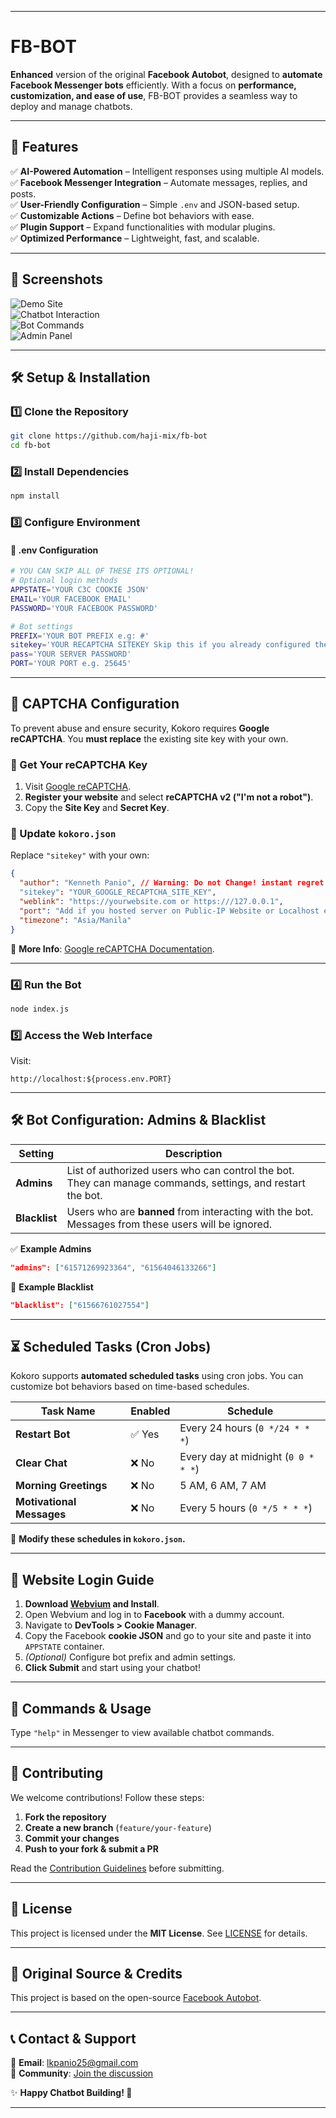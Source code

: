 
---

# **FB-BOT**  

**Enhanced** version of the original **Facebook Autobot**, designed to **automate Facebook Messenger bots** efficiently. With a focus on **performance, customization, and ease of use**, FB-BOT provides a seamless way to deploy and manage chatbots.  

---

## **🚀 Features**  

✅ **AI-Powered Automation** – Intelligent responses using multiple AI models.  
✅ **Facebook Messenger Integration** – Automate messages, replies, and posts.  
✅ **User-Friendly Configuration** – Simple `.env` and JSON-based setup.  
✅ **Customizable Actions** – Define bot behaviors with ease.  
✅ **Plugin Support** – Expand functionalities with modular plugins.  
✅ **Optimized Performance** – Lightweight, fast, and scalable.  

---

## **📸 Screenshots**  

![Demo Site](https://i.imgur.com/R47dOhv.jpeg)  
![Chatbot Interaction](https://i.imgur.com/ciw2pfH.jpeg)  
![Bot Commands](https://i.imgur.com/nNXMoSd.jpeg)  
![Admin Panel](https://i.imgur.com/4fCYUJr.jpeg)  

---

## **🛠 Setup & Installation**  

### **1️⃣ Clone the Repository**  
```bash
git clone https://github.com/haji-mix/fb-bot
cd fb-bot
```

### **2️⃣ Install Dependencies**  
```bash
npm install
```

### **3️⃣ Configure Environment**  

#### **📌 .env Configuration**  
```bash
# YOU CAN SKIP ALL OF THESE ITS OPTIONAL!
# Optional login methods
APPSTATE='YOUR C3C COOKIE JSON'  
EMAIL='YOUR FACEBOOK EMAIL'  
PASSWORD='YOUR FACEBOOK PASSWORD'  

# Bot settings  
PREFIX='YOUR BOT PREFIX e.g: #'  
sitekey='YOUR RECAPTCHA SITEKEY Skip this if you already configured the kokoro.json'
pass='YOUR SERVER PASSWORD'  
PORT='YOUR PORT e.g. 25645'  
```

---

## **🔑 CAPTCHA Configuration**  

To prevent abuse and ensure security, Kokoro requires **Google reCAPTCHA**. You **must replace** the existing site key with your own.

### **📌 Get Your reCAPTCHA Key**
1. Visit [Google reCAPTCHA](https://www.google.com/recaptcha/admin/create).  
2. **Register your website** and select **reCAPTCHA v2 ("I'm not a robot")**.  
3. Copy the **Site Key** and **Secret Key**.  

### **📌 Update `kokoro.json`**
Replace `"sitekey"` with your own:  
```json
{
  "author": "Kenneth Panio", // Warning: Do not Change! instant regret if you do it : (
  "sitekey": "YOUR_GOOGLE_RECAPTCHA_SITE_KEY",
  "weblink": "https://yourwebsite.com or https:///127.0.0.1",
  "port": "Add if you hosted server on Public-IP Website or Localhost e.g 8080",
  "timezone": "Asia/Manila"
}
```

🔗 **More Info**: [Google reCAPTCHA Documentation](https://developers.google.com/recaptcha/intro).  

---

### **4️⃣ Run the Bot**  
```bash
node index.js
```

### **5️⃣ Access the Web Interface**  
Visit:  
```
http://localhost:${process.env.PORT}
```

---

## **🛠 Bot Configuration: Admins & Blacklist**  

| Setting   | Description |
|-----------|------------|
| **Admins** | List of authorized users who can control the bot. They can manage commands, settings, and restart the bot. |
| **Blacklist** | Users who are **banned** from interacting with the bot. Messages from these users will be ignored. |

✅ **Example Admins**  
```json
"admins": ["61571269923364", "61564046133266"]
```

🚫 **Example Blacklist**  
```json
"blacklist": ["61566761027554"]
```

---

## **⏳ Scheduled Tasks (Cron Jobs)**  

Kokoro supports **automated scheduled tasks** using cron jobs. You can customize bot behaviors based on time-based schedules.  

| Task Name            | Enabled | Schedule |
|----------------------|---------|------------------------|
| **Restart Bot**      | ✅ Yes  | Every 24 hours (`0 */24 * * *`) |
| **Clear Chat**       | ❌ No   | Every day at midnight (`0 0 * * *`) |
| **Morning Greetings** | ❌ No   | 5 AM, 6 AM, 7 AM |
| **Motivational Messages** | ❌ No   | Every 5 hours (`0 */5 * * *`) |

📌 **Modify these schedules in `kokoro.json`.**  

---

## **🔑 Website Login Guide**  

1. **Download [Webvium](https://mrepol742.github.io/webviumdev/) and Install**.  
2. Open Webvium and log in to **Facebook** with a dummy account.  
3. Navigate to **DevTools > Cookie Manager**.  
4. Copy the Facebook **cookie JSON** and go to your site and paste it into `APPSTATE` container.  
5. *(Optional)* Configure bot prefix and admin settings.  
6. **Click Submit** and start using your chatbot!  

---

## **📖 Commands & Usage**  
Type `"help"` in Messenger to view available chatbot commands.  

---

## **🤝 Contributing**  

We welcome contributions! Follow these steps:  

1. **Fork the repository**  
2. **Create a new branch** (`feature/your-feature`)  
3. **Commit your changes**  
4. **Push to your fork & submit a PR**  

Read the [Contribution Guidelines](CONTRIBUTING.md) before submitting.  

---

## **📜 License**  

This project is licensed under the **MIT License**. See [LICENSE](LICENSE) for details.  

---

## **🔗 Original Source & Credits**  

This project is based on the open-source [Facebook Autobot](https://github.com/aizintel/AUTO).  

---

## **📞 Contact & Support**  

📧 **Email**: [lkpanio25@gmail.com](mailto:lkpanio25@gmail.com)  
💬 **Community**: [Join the discussion](https://facebook.com/groups/coders.dev/)  

✨ **Happy Chatbot Building! 🚀**  

---

